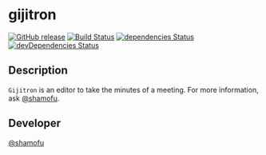 # gijitron

[![GitHub release](https://img.shields.io/github/release/sham/gijitron.svg?style=flat-square)](https://github.com/sham/gijitron/releases/latest) [![Build Status](https://img.shields.io/travis/sham/gijitron/master.svg?style=flat-square)](https://travis-ci.org/sham/gijitron) [![dependencies Status](https://img.shields.io/david/sham/gijitron.svg?style=flat-square)](https://david-dm.org/sham/gijitron)
[![devDependencies Status](https://img.shields.io/david/dev/sham/gijitron.svg?style=flat-square)](https://david-dm.org/sham/gijitron?type=dev)

## Description

`Gijitron` is an editor to take the minutes of a meeting.
For more information, ask [@shamofu](https://twitter.com/shamofu).

## Developer

[@shamofu](https://twitter.com/shamofu)
